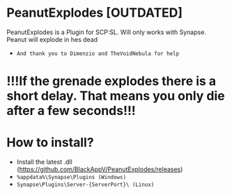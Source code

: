 # PeanutExplodes [OUTDATED]
PeanutExplodes is a Plugin for SCP:SL. Will only works with Synapse. Peanut will explode in hes dead
- `And thank you to Dimenzio and TheVoidNebula for help`
# !!!If the grenade explodes there is a short delay. That means you only die after a few seconds!!!

# How to install?
- Install the latest .dll (https://github.com/BlackAppV/PeanutExplodes/releases)
- `%appdata%\Synapse\Plugins (Windows)`
- `Synapse\Plugins\Server-{ServerPort}\ (Linux)`
